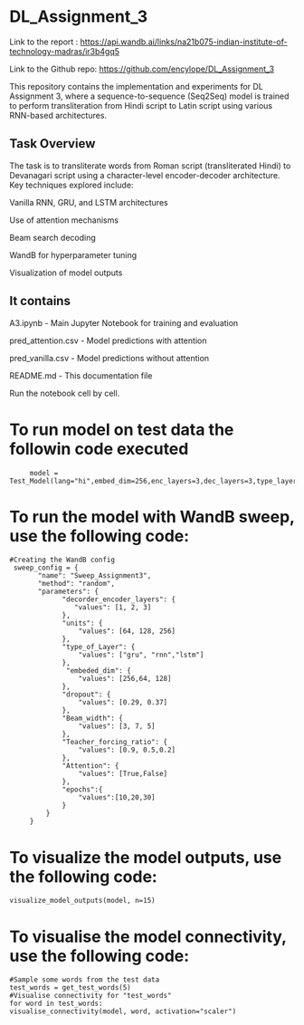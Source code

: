 # DL_Assignment_3
Link to the report : https://api.wandb.ai/links/na21b075-indian-institute-of-technology-madras/ir3b4gq5

Link to the Github repo: https://github.com/encylope/DL_Assignment_3

This repository contains the implementation and experiments for DL Assignment 3, where a sequence-to-sequence (Seq2Seq) model is trained to perform transliteration from Hindi script to Latin script using various RNN-based architectures.
## Task Overview

The task is to transliterate words from Roman script (transliterated Hindi) to Devanagari script using a character-level encoder-decoder architecture. Key techniques explored include:

Vanilla RNN, GRU, and LSTM architectures

Use of attention mechanisms

Beam search decoding

WandB for hyperparameter tuning

Visualization of model outputs 

## It contains

A3.ipynb -	Main Jupyter Notebook for training and evaluation

pred_attention.csv	- Model predictions with attention

pred_vanilla.csv	- Model predictions without attention

README.md	- This documentation file

Run the notebook cell by cell.

# To run model on test data the followin code executed

         model = Test_Model(lang="hi",embed_dim=256,enc_layers=3,dec_layers=3,type_layer="lstm",units=256,dropout=0.2,attention=True)     
# To run the model with WandB sweep, use the following code:

    #Creating the WandB config
     sweep_config = {
           "name": "Sweep_Assignment3",
           "method": "random",
           "parameters": {
                 "decorder_encoder_layers": {
                    "values": [1, 2, 3]
                 },
                 "units": {
                     "values": [64, 128, 256]
                 },
                 "type_of_Layer": {
                     "values": ["gru", "rnn","lstm"]
                 },
                  "embeded_dim": {
                     "values": [256,64, 128]
                 },
                 "dropout": {
                     "values": [0.29, 0.37]
                 },
                 "Beam_width": {
                     "values": [3, 7, 5]
                 },
                 "Teacher_forcing_ratio": {
                     "values": [0.9, 0.5,0.2]
                 },
                 "Attention": {
                     "values": [True,False]
                 },
                 "epochs":{
                     "values":[10,20,30]
                 }
             }
         }
# To visualize the model outputs, use the following code:

    visualize_model_outputs(model, n=15)

# To visualise the model connectivity, use the following code:

    #Sample some words from the test data
    test_words = get_test_words(5)
    #Visualise connectivity for "test_words"
    for word in test_words:
    visualise_connectivity(model, word, activation="scaler")



